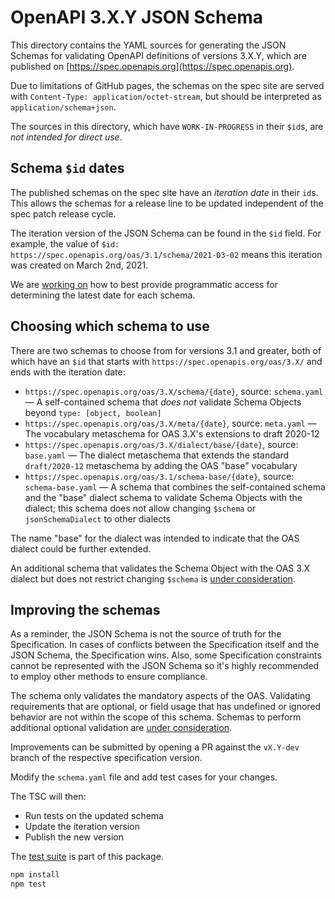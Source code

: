# OpenAPI 3.X.Y JSON Schema

This directory contains the YAML sources for generating the JSON Schemas for validating OpenAPI definitions of versions 3.X.Y, which are published on [https://spec.openapis.org](https://spec.openapis.org).

Due to limitations of GitHub pages, the schemas on the spec site are served with `Content-Type: application/octet-stream`, but should be interpreted as `application/schema+json`.

The sources in this directory, which have `WORK-IN-PROGRESS` in their `$id`s, are _not intended for direct use_.

## Schema `$id` dates

The published schemas on the spec site have an _iteration date_ in their `id`s.
This allows the schemas for a release line to be updated independent of the spec patch release cycle.

The iteration version of the JSON Schema can be found in the `$id` field.
For example, the value of `$id: https://spec.openapis.org/oas/3.1/schema/2021-03-02` means this iteration was created on March 2nd, 2021.

We are [working on](https://github.com/OAI/OpenAPI-Specification/issues/4152) how to best provide programmatic access for determining the latest date for each schema.

## Choosing which schema to use

There are two schemas to choose from for versions 3.1 and greater, both of which have an `$id` that starts with `https://spec.openapis.org/oas/3.X/` and ends with the iteration date:

* `https://spec.openapis.org/oas/3.X/schema/{date}`, source: `schema.yaml` — A self-contained schema that _does not_ validate Schema Objects beyond `type: [object, boolean]`
* `https://spec.openapis.org/oas/3.X/meta/{date}`, source: `meta.yaml` — The vocabulary metaschema for OAS 3.X's extensions to draft 2020-12
* `https://spec.openapis.org/oas/3.X/dialect/base/{date}`, source: `base.yaml` — The dialect metaschema that extends the standard `draft/2020-12` metaschema by adding the OAS "base" vocabulary
* `https://spec.openapis.org/oas/3.1/schema-base/{date}`, source: `schema-base.yaml` — A schema that combines the self-contained schema and the "base" dialect schema to validate Schema Objects with the dialect; this schema does not allow changing `$schema` or `jsonSchemaDialect` to other dialects

The name "base" for the dialect was intended to indicate that the OAS dialect could be further extended.

An additional schema that validates the Schema Object with the OAS 3.X dialect but does not restrict changing `$schema` is [under consideration](https://github.com/OAI/OpenAPI-Specification/issues/4147).

## Improving the schemas

As a reminder, the JSON Schema is not the source of truth for the Specification. In cases of conflicts between the Specification itself and the JSON Schema, the Specification wins. Also, some Specification constraints cannot be represented with the JSON Schema so it's highly recommended to employ other methods to ensure compliance.

The schema only validates the mandatory aspects of the OAS.
Validating requirements that are optional, or field usage that has undefined or ignored behavior are not within the scope of this schema.
Schemas to perform additional optional validation are [under consideration](https://github.com/OAI/OpenAPI-Specification/issues/4141).

Improvements can be submitted by opening a PR against the `vX.Y-dev` branch of the respective specification version.

Modify the `schema.yaml` file and add test cases for your changes.

The TSC will then:
- Run tests on the updated schema
- Update the iteration version
- Publish the new version

The [test suite](../../../tests/schema) is part of this package.

```bash
npm install
npm test
```
